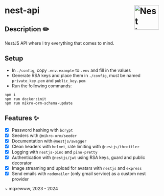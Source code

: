 # nest-api <img href="https://github.com/mqxewww/nest-api" src="https://nestjs.com/img/logo-small.svg" width="80px" alt="Nest logo" align="right">

## Description :pencil2:

NestJS API where I try everything that comes to mind.

## Setup

- In `./config`, copy `.env.example` to `.env` and fill in the values
- Generate RSA keys and place them in `./config`, must be named `private_key.pem` and `public_key.pem`
- Run the following commands:

```
npm i
npm run docker:init
npm run mikro-orm-schema-update
```

## Features :sparkles:

- [x] Password hashing with `bcrypt`
- [x] Seeders with `@mikro-orm/seeder`
- [x] Documentation with `@nestjs/swagger`
- [x] Clean headers with `helmet`, rate limiting with `@nestjs/throttler`
- [x] Logging with `nestjs-pino` and `pino-pretty`
- [x] Authentication with `@nestjs/jwt` using RSA keys, guard and public decorator
- [x] Image streaming and upload for avatars with `nestjs` and `express`
- [x] Send emails with `nodemailer` (only gmail service) as a custom nest provider

~ mqxewww, 2023 - 2024
